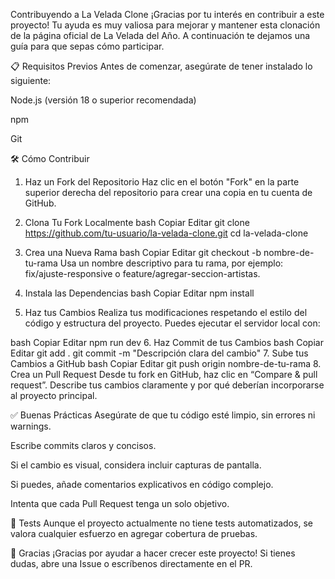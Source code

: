 Contribuyendo a La Velada Clone
¡Gracias por tu interés en contribuir a este proyecto! Tu ayuda es muy valiosa para mejorar y mantener esta clonación de la página oficial de La Velada del Año. A continuación te dejamos una guía para que sepas cómo participar.

📋 Requisitos Previos
Antes de comenzar, asegúrate de tener instalado lo siguiente:

Node.js (versión 18 o superior recomendada)

npm

Git

🛠 Cómo Contribuir
1. Haz un Fork del Repositorio
Haz clic en el botón "Fork" en la parte superior derecha del repositorio para crear una copia en tu cuenta de GitHub.

2. Clona Tu Fork Localmente
bash
Copiar
Editar
git clone https://github.com/tu-usuario/la-velada-clone.git
cd la-velada-clone
3. Crea una Nueva Rama
bash
Copiar
Editar
git checkout -b nombre-de-tu-rama
Usa un nombre descriptivo para tu rama, por ejemplo: fix/ajuste-responsive o feature/agregar-seccion-artistas.

4. Instala las Dependencias
bash
Copiar
Editar
npm install
5. Haz tus Cambios
Realiza tus modificaciones respetando el estilo del código y estructura del proyecto. Puedes ejecutar el servidor local con:

bash
Copiar
Editar
npm run dev
6. Haz Commit de tus Cambios
bash
Copiar
Editar
git add .
git commit -m "Descripción clara del cambio"
7. Sube tus Cambios a GitHub
bash
Copiar
Editar
git push origin nombre-de-tu-rama
8. Crea un Pull Request
Desde tu fork en GitHub, haz clic en “Compare & pull request”. Describe tus cambios claramente y por qué deberían incorporarse al proyecto principal.

✅ Buenas Prácticas
Asegúrate de que tu código esté limpio, sin errores ni warnings.

Escribe commits claros y concisos.

Si el cambio es visual, considera incluir capturas de pantalla.

Si puedes, añade comentarios explicativos en código complejo.

Intenta que cada Pull Request tenga un solo objetivo.

🧪 Tests
Aunque el proyecto actualmente no tiene tests automatizados, se valora cualquier esfuerzo en agregar cobertura de pruebas.

🙌 Gracias
¡Gracias por ayudar a hacer crecer este proyecto! Si tienes dudas, abre una Issue o escríbenos directamente en el PR.


